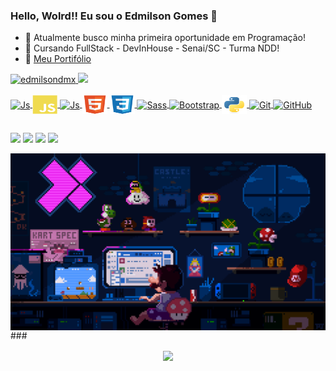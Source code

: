### Hello, Wolrd!! Eu sou o Edmilson Gomes 👋


- 🔭 Atualmente busco minha primeira oportunidade em Programação!
- 🌱 Cursando FullStack - DevInHouse - Senai/SC - Turma NDD!
- 📜 <a href="https://edmilsondmx.github.io/projeto-portifolio/" target="_blank" rel="external">Meu Portifólio</a></br>

<div align="left">
  <a href="https://github.com/edmilsondmx">
  <img height="140em" src="https://github-readme-stats.vercel.app/api?username=edmilsondmx&show_icons=true&theme=dark&locale=en" alt="edmilsondmx"/>
  <img height="140em" src="https://github-readme-stats.vercel.app/api/top-langs/?username=edmilsondmx&layout=compact&langs_count=7&theme=dark"/>
</div>
  
<div style="display: inline_block"><br>
  <img align="center" alt="Js" height="40" width="40" src="https://miro.medium.com/max/256/1*3H6_a9Srb655m3NiqlbbKQ.png">
  <img align="center" alt="Js" height="30" width="40" src="https://raw.githubusercontent.com/devicons/devicon/master/icons/javascript/javascript-plain.svg">
  <img align="center" alt="Js" height="30" width="30" src="https://miro.medium.com/max/256/1*tYwniVWMqcytJ1AQ6zud7A.png">
  <img align="center" alt="HTML" height="30" width="40" src="https://raw.githubusercontent.com/devicons/devicon/master/icons/html5/html5-original.svg">
  <img align="center" alt="CSS" height="30" width="40" src="https://raw.githubusercontent.com/devicons/devicon/master/icons/css3/css3-original.svg">
  <img align="center" alt="Sass" height="30" width="30" src="https://cdn.jsdelivr.net/gh/devicons/devicon/icons/sass/sass-original.svg">
  <img align="center" alt="Bootstrap" height="30" width="30" src="https://logospng.org/download/bootstrap/bootstrap-256.png">
  <img align="center" alt="Python" height="30" width="40" src="https://raw.githubusercontent.com/devicons/devicon/master/icons/python/python-original.svg">
  <img align="center" alt="Git" height="30" width="30" src="https://cdn.jsdelivr.net/gh/devicons/devicon/icons/git/git-original.svg">
  <img align="center" alt="GitHub" height="30" width="30" src="https://user-images.githubusercontent.com/3369400/139447912-e0f43f33-6d9f-45f8-be46-2df5bbc91289.png">
 
  
  
</div>
  
  ##
  
<div> 
  
  <a href="https://www.instagram.com/edmiiilson/" target="_blank"><img src="https://img.shields.io/badge/-Instagram-%23E4405F?style=for-the-badge&logo=instagram&logoColor=white" target="_blank"></a>
  <a href = "mailto:edmilsondmx@gmail.com"><img src="https://img.shields.io/badge/-Gmail-%23333?style=for-the-badge&logo=gmail&logoColor=white" target="_blank"></a>
  <a href="https://www.linkedin.com/mwlite/in/edmilson-santos-501a79120" target="_blank"><img src="https://img.shields.io/badge/-LinkedIn-%230077B5?style=for-the-badge&logo=linkedin&logoColor=white" target="_blank"></a>
  <a href="https://m.facebook.com/profile.php?id=100002829021506" target="_blank"><img src="https://img.shields.io/badge/Facebook-1877F2?style=for-the-badge&logo=facebook&logoColor=white" target="_blank"></a>
 
</div>

<div>
  
  <img align="center" alt="mario" max-width="500em" src="https://github.com/edmilsondmx/projeto-portifolio/blob/main/imagem/IMG_0800.GIF?raw=true">
    
</div>
  ###
  <p align="center"><img align="center" src="https://profile-counter.glitch.me/{edmilsondmx}/count.svg" /></p> 


